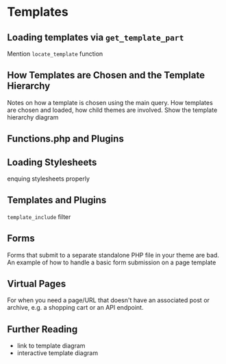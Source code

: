 # Templates

## Loading templates via `get_template_part`

Mention `locate_template` function


## How Templates are Chosen and the Template Hierarchy

Notes on how a template is chosen using the main query. How templates are chosen and loaded, how child themes are involved. Show the template hierarchy diagram

## Functions.php and Plugins


## Loading Stylesheets

enquing stylesheets properly

## Templates and Plugins

`template_include` filter

## Forms

Forms that submit to a separate standalone PHP file in your theme are bad. An example of how to handle a basic form submission on a page template

## Virtual Pages

For when you need a page/URL that doesn't have an associated post or archive, e.g. a shopping cart or an API endpoint.

## Further Reading

 - link to template diagram
 - interactive template diagram
